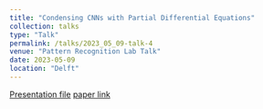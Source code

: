 ```yaml
---
title: "Condensing CNNs with Partial Differential Equations"
collection: talks
type: "Talk"
permalink: /talks/2023_05_09-talk-4
venue: "Pattern Recognition Lab Talk"
date: 2023-05-09
location: "Delft"
---
```


[Presentation file](https://mahdinaderi.com/files/2023_05_09.pdf) [paper link](https://openaccess.thecvf.com/content/CVPR2022/papers/Kag_Condensing_CNNs_With_Partial_Differential_Equations_CVPR_2022_paper.pdf)

